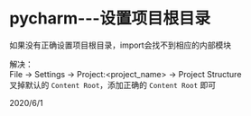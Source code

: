 # pycharm---设置项目根目录

如果没有正确设置项目根目录，import会找不到相应的内部模块  

解决：  
File -> Settings -> Project:<project_name> -> Project Structure  
叉掉默认的 `Content Root`，添加正确的 `Content Root` 即可  


2020/6/1  
